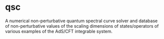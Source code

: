 # qsc
A numerical non-perturbative quantum spectral curve solver and database of non-perturbative values of the scaling dimensions of states/operators of various examples of the AdS/CFT integrable system.
